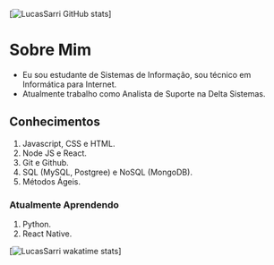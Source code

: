 [![LucasSarri GitHub stats](https://github-readme-stats.vercel.app/api?username=LucasSarri&show_icons=true&theme=github_dark)]

# Sobre Mim
* Eu sou estudante de Sistemas de Informação, sou técnico em Informática para Internet.
* Atualmente trabalho como Analista de Suporte na Delta Sistemas.

## Conhecimentos
1. Javascript, CSS e HTML.
2. Node JS e React.
3. Git e Github.
4. SQL (MySQL, Postgree) e NoSQL (MongoDB).
5. Métodos Ágeis.

### Atualmente Aprendendo
1. Python.
2. React Native.

[![LucasSarri wakatime stats](https://github-readme-stats.vercel.app/api/wakatime?username=LucasSarri&theme=github_dark)]
